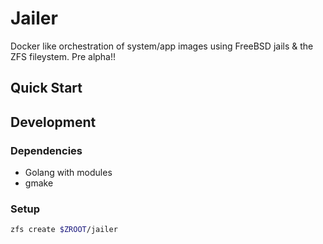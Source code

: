 # Jailer

Docker like orchestration of system/app images using FreeBSD jails & the ZFS fileystem. Pre alpha!!

## Quick Start

## Development

### Dependencies

- Golang with modules
- gmake

### Setup

```sh
zfs create $ZROOT/jailer
```
